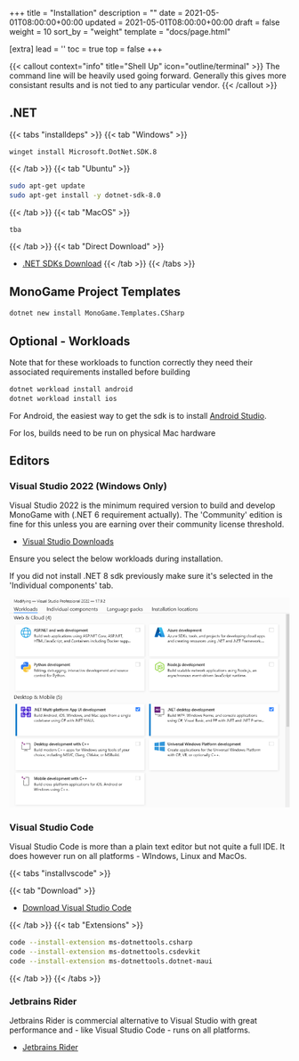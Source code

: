 +++
title = "Installation"
description = ""
date = 2021-05-01T08:00:00+00:00
updated = 2021-05-01T08:00:00+00:00
draft = false
weight = 10
sort_by = "weight"
template = "docs/page.html"

[extra]
lead = ''
toc = true
top = false
+++

{{< callout context="info" title="Shell Up" icon="outline/terminal" >}}
The command line will be heavily used going forward. Generally this gives more consistant results and is not tied to
any particular vendor.
{{< /callout >}}


## .NET

{{< tabs "installdeps" >}}
{{< tab "Windows" >}}
```shell
winget install Microsoft.DotNet.SDK.8
```
{{< /tab >}}
{{< tab "Ubuntu" >}}
```bash
sudo apt-get update
sudo apt-get install -y dotnet-sdk-8.0
```
{{< /tab >}}
{{< tab "MacOS" >}}
```bash
tba
```
{{< /tab >}}
{{< tab "Direct Download" >}}
- [.NET SDKs Download](https://dotnet.microsoft.com/en-us/download/visual-studio-sdksw)
{{< /tab >}}
{{< /tabs >}}

## MonoGame Project Templates

```bash
dotnet new install MonoGame.Templates.CSharp
```

## Optional - Workloads
Note that for these workloads to function correctly they need their associated requirements installed before building

```bash
dotnet workload install android
dotnet workload install ios
```

For Android, the easiest way to get the sdk is to install [Android Studio](https://developer.android.com/studio).

For Ios, builds need to be run on physical Mac hardware

## Editors

### Visual Studio 2022 (Windows Only)

Visual Studio 2022 is the minimum required version to build and develop MonoGame with (.NET 6 requirement actually). The
'Community' edition is fine for this unless you are earning over their community license threshold.

- [Visual Studio Downloads](https://visualstudio.microsoft.com/downloads/)

Ensure you select the below workloads during installation.

If you did not install .NET 8 sdk previously make sure it's selected in the 'Individual components' tab.

![Workloads.png](Workloads.png)

### Visual Studio Code

Visual Studio Code is more than a plain text editor but not quite a full IDE. It does however run on all platforms -
WIndows, Linux and MacOs.



{{< tabs "installvscode" >}}

{{< tab "Download" >}}

- [Download Visual Studio Code](https://code.visualstudio.com/download)

{{< /tab >}}
{{< tab "Extensions" >}}

```bash
code --install-extension ms-dotnettools.csharp
code --install-extension ms-dotnettools.csdevkit
code --install-extension ms-dotnettools.dotnet-maui
```

{{< /tab >}}
{{< /tabs >}}

### Jetbrains Rider

Jetbrains Rider is commercial alternative to Visual Studio with great performance and - like Visual Studio Code - runs
on all platforms.

- [Jetbrains Rider](https://www.jetbrains.com/rider/)
